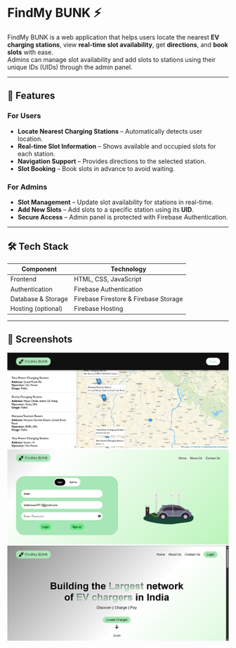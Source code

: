 # FindMy BUNK ⚡

FindMy BUNK is a web application that helps users locate the nearest **EV charging stations**, view **real-time slot availability**, get **directions**, and **book slots** with ease.  
Admins can manage slot availability and add slots to stations using their unique IDs (UIDs) through the admin panel.

---

## 🚀 Features

### For Users
- **Locate Nearest Charging Stations** – Automatically detects user location.  
- **Real-time Slot Information** – Shows available and occupied slots for each station.  
- **Navigation Support** – Provides directions to the selected station.  
- **Slot Booking** – Book slots in advance to avoid waiting.  

### For Admins
- **Slot Management** – Update slot availability for stations in real-time.  
- **Add New Slots** – Add slots to a specific station using its **UID**.  
- **Secure Access** – Admin panel is protected with Firebase Authentication.

---

## 🛠 Tech Stack

| Component | Technology |
|-----------|------------|
| Frontend  | HTML, CSS, JavaScript |
| Authentication | Firebase Authentication |
| Database & Storage | Firebase Firestore & Firebase Storage |
| Hosting (optional) | Firebase Hosting |

---

## 📂 Screenshots

<img src="/screenshots/ss-1.png">
<img src="/screenshots/ss-2.png">
<img src="/screenshots/ss-3.png">

